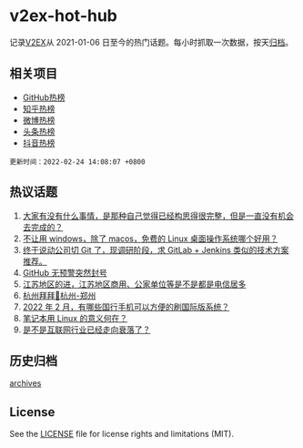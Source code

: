# v2ex-hot-hub

 记录[V2EX](https://www.v2ex.com/)从 2021-01-06 日至今的热门话题。每小时抓取一次数据，按天[归档](archives)。
 
 ## 相关项目

- [GitHub热榜](https://github.com/snaildev/github-hot-hub)
- [知乎热榜](https://github.com/snaildev/zhihu-hot-hub)
- [微博热榜](https://github.com/snaildev/weibo-hot-hub)
- [头条热榜](https://github.com/snaildev/toutiao-hot-hub)
- [抖音热榜](https://github.com/snaildev/douyin-hot-hub)


 `更新时间：2022-02-24 14:08:07 +0800`

## 热议话题

1. [大家有没有什么事情，是那种自己觉得已经构思得很完整，但是一直没有机会去完成的？](https://www.v2ex.com/t/835980)
1. [不让用 windows，除了 macos，免费的 Linux 桌面操作系统哪个好用？](https://www.v2ex.com/t/835960)
1. [终于说动公司切 Git 了，现调研阶段，求 GitLab + Jenkins 类似的技术方案推荐。](https://www.v2ex.com/t/835915)
1. [GitHub 无预警突然封号](https://www.v2ex.com/t/836086)
1. [江苏地区的进，江苏地区商用、公家单位等是不是都是电信居多](https://www.v2ex.com/t/835909)
1. [杭州拜拜👋杭州-郑州](https://www.v2ex.com/t/835942)
1. [2022 年 2 月，有哪些国行手机可以方便的刷国际版系统？](https://www.v2ex.com/t/835913)
1. [笔记本用 Linux 的意义何在？](https://www.v2ex.com/t/836078)
1. [是不是互联网行业已经走向衰落了？](https://www.v2ex.com/t/836001)

## 历史归档

[archives](archives)

## License

See the [LICENSE](LICENSE) file for license rights and limitations (MIT).
